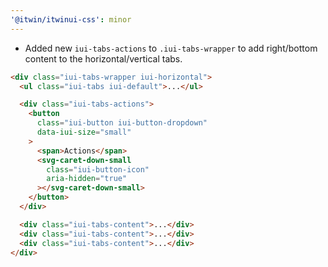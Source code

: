 ```yaml
---
'@itwin/itwinui-css': minor
---
```


* Added new `iui-tabs-actions` to `.iui-tabs-wrapper` to add right/bottom content to the horizontal/vertical tabs.

```html
<div class="iui-tabs-wrapper iui-horizontal">
  <ul class="iui-tabs iui-default">...</ul>

  <div class="iui-tabs-actions">
    <button
      class="iui-button iui-button-dropdown"
      data-iui-size="small"
    >
      <span>Actions</span>
      <svg-caret-down-small
        class="iui-button-icon"
        aria-hidden="true"
      ></svg-caret-down-small>
    </button>
  </div>

  <div class="iui-tabs-content">...</div>
  <div class="iui-tabs-content">...</div>
  <div class="iui-tabs-content">...</div>
</div>
```
